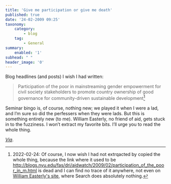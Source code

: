 ```yaml
---
title: 'Give me participation or give me death'
published: true
date: '24-02-2009 09:25'
taxonomy:
    category:
        - blog
    tag:
        - General
summary:
    enabled: '1'
subhead: " "
header_image: '0'
---
```


Blog headlines (and posts) I wish I had written:

> Participation of the poor in mainstreaming gender empowerment for civil society stakeholders to promote country ownership of good governance for community-driven sustainable development[^1]

Seminar bingo is, of course, nothing new; we played it when I were a lad, and I’m sure so did the perfessers when they were lads. But this is something entirely new (to me). William Easterly, no friend of aid, gets stuck in to the fuzziness. I won’t extract my favorite bits. I’ll urge you to read the whole thing.

_[Via](http://biopolitical.blogspot.com/2009/02/empowering-poor.html)_.

[^1]: 2022-02-24: Of course, I now wish I had not extrqacted by copied the whole thing, because the link where it used to be http://blogs.nyu.edu/fas/dri/aidwatch/2009/02/participation_of_the_poor_in_m.html is dead and I can find no trace of it anywhere, not even on [William Easterly's site](https://www.williameasterly.org/), where Search does absolutely nothing.
